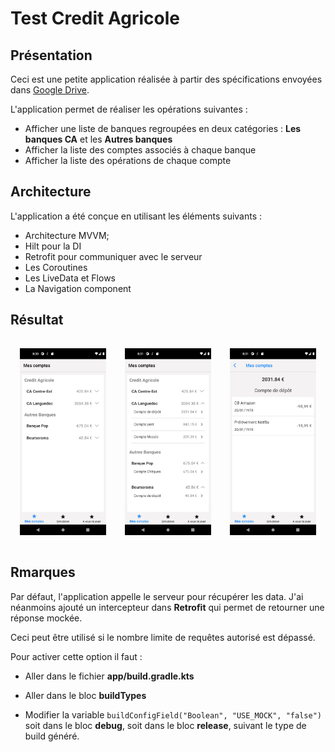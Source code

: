 # Test Credit Agricole

## Présentation

Ceci est une petite application réalisée à partir des spécifications envoyées dans <a
href="https://drive.google.com/drive/folders/1NDcQMqCH5Wm0BQrmvY8uJWAtoUdw1Psv?usp=sharing" target="_blank">Google Drive</a>.

L'application permet de réaliser les opérations suivantes :

* Afficher une liste de banques regroupées en deux catégories : **Les banques CA** et les **Autres banques**
* Afficher la liste des comptes associés à chaque banque
* Afficher la liste des opérations de chaque compte

## Architecture

L'application a été conçue en utilisant les éléments suivants :

* Architecture MVVM;
* Hilt pour la DI
* Retrofit pour communiquer avec le serveur
* Les Coroutines
* Les LiveData et Flows
* La Navigation component

## Résultat

<div class="container" style="display: flex;">
	<div class="segImg" style="flex: 1; margin: 15px;">
    	<img src="screenShots/sc_1.png" alt="segments" style="height: auto; width: 250px;">
	</div>
	<div class="segImg" style="flex: 1; margin: 15px;">
    	<img src="screenShots/sc_2.png" alt="segments" style="height: auto; width: 250px;">
	</div>
	<div class="segImg" style="flex: 1; margin: 15px;">
    	<img src="screenShots/sc_3.png" alt="segments" style="height: auto; width: 250px;">
	</div>
</div>

## Rmarques

Par défaut, l'application appelle le serveur pour récupérer les data. J'ai néanmoins ajouté un intercepteur dans **Retrofit** qui permet de retourner une réponse mockée. 

Ceci peut être utilisé si le nombre limite de requêtes autorisé est dépassé.

Pour activer cette option il faut :

* Aller dans le fichier **app/build.gradle.kts**

* Aller dans le bloc **buildTypes**

* Modifier la variable ``` buildConfigField("Boolean", "USE_MOCK", "false") ``` soit dans le bloc **debug**, soit dans le bloc **release**, suivant le type de build généré.

